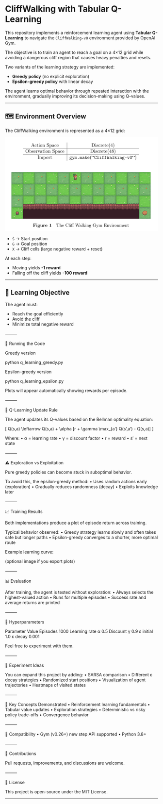# CliffWalking with Tabular Q-Learning

This repository implements a reinforcement learning agent using **Tabular Q-Learning**
to navigate the `CliffWalking-v0` environment provided by OpenAI Gym.

The objective is to train an agent to reach a goal on a 4×12 grid while avoiding a
dangerous cliff region that causes heavy penalties and resets.

Two variants of the learning strategy are implemented:

- **Greedy policy** (no explicit exploration)
- **Epsilon-greedy policy** with linear decay

The agent learns optimal behavior through repeated interaction with the environment,
gradually improving its decision-making using Q-values.

---

## 🗺 Environment Overview

The CliffWalking environment is represented as a 4×12 grid:

![CliffWalking Map](IMG_9942.jpeg)


- `S` → Start position  
- `G` → Goal position  
- `X` → Cliff cells (large negative reward + reset)

At each step:
- Moving yields **-1 reward**
- Falling off the cliff yields **-100 reward**

---

## 🎯 Learning Objective

The agent must:
- Reach the goal efficiently
- Avoid the cliff
- Minimize total negative reward

⸻

🚀 Running the Code

Greedy version

python q_learning_greedy.py

Epsilon-greedy version

python q_learning_epsilon.py

Plots will appear automatically showing rewards per episode.

⸻

🔁 Q-Learning Update Rule

The agent updates its Q-values based on the Bellman optimality equation:

[
Q(s,a) \leftarrow Q(s,a) + \alpha [r + \gamma \max_{a’} Q(s’,a’) - Q(s,a)]
]

Where:
	•	α = learning rate
	•	γ = discount factor
	•	r = reward
	•	s′ = next state

⸻

⚠️ Exploration vs Exploitation

Pure greedy policies can become stuck in suboptimal behavior.

To avoid this, the epsilon-greedy method:
	•	Uses random actions early (exploration)
	•	Gradually reduces randomness (decay)
	•	Exploits knowledge later

⸻

📈 Training Results

Both implementations produce a plot of episode return across training.

Typical behavior observed:
	•	Greedy strategy learns slowly and often takes safe but longer paths
	•	Epsilon-greedy converges to a shorter, more optimal route

Example learning curve:

(optional image if you export plots)

⸻

📊 Evaluation

After training, the agent is tested without exploration:
	•	Always selects the highest-valued action
	•	Runs for multiple episodes
	•	Success rate and average returns are printed

⸻

🧰 Hyperparameters

Parameter	Value
Episodes	1000
Learning rate α	0.5
Discount γ	0.9
ε initial	1.0
ε decay	0.001

Feel free to experiment with them.

⸻

🧪 Experiment Ideas

You can expand this project by adding:
	•	SARSA comparison
	•	Different ε decay strategies
	•	Randomized start positions
	•	Visualization of agent trajectories
	•	Heatmaps of visited states

⸻

🧩 Key Concepts Demonstrated
	•	Reinforcement learning fundamentals
	•	Tabular value updates
	•	Exploration strategies
	•	Deterministic vs risky policy trade-offs
	•	Convergence behavior

⸻

🔧 Compatibility
	•	Gym (v0.26+) new step API supported
	•	Python 3.8+

⸻

🤝 Contributions

Pull requests, improvements, and discussions are welcome.

⸻

📄 License

This project is open-source under the MIT License.

---
